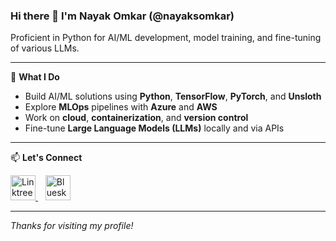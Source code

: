 ### Hi there 👋 I'm Nayak Omkar (@nayaksomkar)

Proficient in Python for AI/ML development, model training, and fine-tuning of various LLMs.

---

🧠 **What I Do**
- Build AI/ML solutions using **Python**, **TensorFlow**, **PyTorch**, and **Unsloth**
- Explore **MLOps** pipelines with **Azure** and **AWS**
- Work on **cloud**, **containerization**, and **version control**
- Fine-tune **Large Language Models (LLMs)** locally and via APIs

---

📫 **Let's Connect**

<p>
  <a href="https://linktr.ee/nayaksomkar" target="_blank">
    <img src="https://cdn.brandfetch.io/id_tNIm05N/theme/light/symbol.svg?c=1bxid64Mup7aczewSAYMX&t=1668070418511" width="40" alt="Linktree" />
  </a>
  &nbsp;&nbsp;
  <a href="https://bsky.app/profile/nayaksomkar.bsky.social" target="_blank">
    <img src="https://upload.wikimedia.org/wikipedia/commons/thumb/7/7a/Bluesky_Logo.svg/1024px-Bluesky_Logo.svg.png" width="40" alt="Bluesky" />
  </a>
</p>

---

*Thanks for visiting my profile!*
